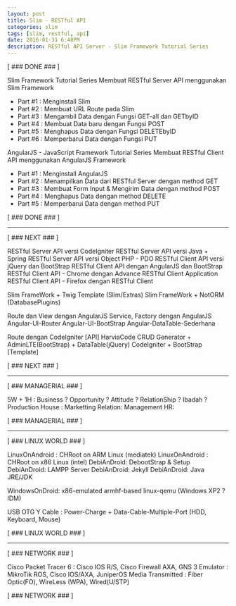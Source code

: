 ```yaml
---
layout: post
title: Slim - RESTful API
categories: slim
tags: [slim, restful, api]
date: 2016-01-31 6:48PM
description: RESTful API Server - Slim Framework Tutorial Series
---
```


[ ### DONE ### ]

Slim Framework Tutorial Series
Membuat RESTful Server API menggunakan Slim Framework

- Part \#1 : Menginstall Slim
- Part \#2 : Membuat URL Route pada Slim
- Part \#3 : Mengambil Data dengan Fungsi GET-all dan GETbyID
- Part \#4 : Membuat Data baru dengan Fungsi POST
- Part \#5 : Menghapus Data dengan Fungsi DELETEbyID
- Part \#6 : Memperbarui Data dengan Fungsi PUT

AngularJS - JavaScript Framework Tutorial Series
Membuat RESTful Client API menggunakan AngularJS Framework

- Part \#1 : Menginstall AngularJS
- Part \#2 : Menampilkan Data dari RESTful Server dengan method GET
- Part \#3 : Membuat Form Input & Mengirim Data dengan method POST
- Part \#4 : Menghapus Data dengan method DELETE
- Part \#5 : Memperbarui Data dengan method PUT

[ ### DONE ### ]

--------------------------------------------------------------------

[ ### NEXT ### ]

RESTful Server API versi CodeIgniter
RESTful Server API versi Java + Spring
RESTful Server API versi Object PHP - PDO
RESTful Client API versi jQuery dan BootStrap
RESTful Client API dengan AngularJS dan BootStrap
RESTful Client API - Chrome dengan Advance RESTful Client Application
RESTful Client API - Firefox dengan RESTful Client

Slim FrameWork + Twig Template (Slim/Extras)
Slim FrameWork + NotORM (DatabasePlugins)

Route dan View dengan AngularJS
Service, Factory dengan AngularJS
Angular-UI-Router
Angular-UI-BootStrap
Angular-DataTable-Sederhana

Route dengan CodeIgniter [API]
HarviaCode CRUD Generator + AdminLTE(BootStrap) + DataTable(jQuery)
CodeIgniter + BootStrap [Template]

[ ### NEXT ### ]

------------------------------------------------------------------

[ ### MANAGERIAL ### ]

5W + 1H : Business ? Opportunity ? Attitude ? RelationShip ? Ibadah ?
Production House :
Marketting Relation:
Management HR:

[ ### MANAGERIAL ### ]

------------------------------------------------------------------

[ ### LINUX WORLD ### ]

LinuxOnAndroid : CHRoot on ARM Linux (mediatek)
LinuxOnAndroid : CHRoot on x86 Linux (intel)
DebiAnDroid: DebootStrap & Setup
DebiAnDroid: LAMPP Server
DebiAnDroid: Jekyll
DebiAnDroid: Java JRE/JDK

WindowsOnDroid: x86-emulated armhf-based linux-qemu (Windows XP2 ? IDM)

USB OTG Y Cable : Power-Charge + Data-Cable-Multiple-Port (HDD, Keyboard, Mouse)

[ ### LINUX WORLD ### ]

------------------------------------------------------------------

[ ### NETWORK ### ]

Cisco Packet Tracer 6 : Cisco IOS R/S, Cisco Firewall AXA,
GNS 3 Emulator : MikroTik ROS, Cisco IOS/AXA, JuniperOS
Media Transmitted : Fiber Optic(FO), WireLess (WPA), Wired(U/STP)

[ ### NETWORK ### ]